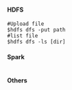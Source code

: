 #### HDFS

```shell
#Upload file
$hdfs dfs -put path
#list file
$hdfs dfs -ls [dir]

```

#### Spark

```shell

```

#### Others

```shell

```

